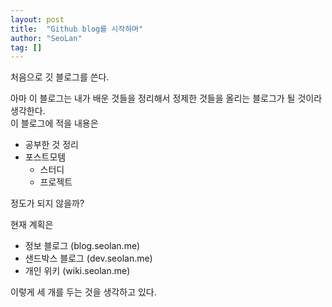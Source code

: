 ```yaml
---
layout: post
title:  "Github blog를 시작하며"
author: "SeoLan"
tag: []
---
```


처음으로 깃 블로그를 쓴다.

아마 이 블로그는 내가 배운 것들을 정리해서 정제한 것들을 올리는 블로그가 될 것이라 생각한다.<br>
이 블로그에 적을 내용은 
- 공부한 것 정리
- 포스트모템
    - 스터디
    - 프로젝트    
    
정도가 되지 않을까?

현재 계획은 

- 정보 블로그 (blog.seolan.me)
- 샌드박스 블로그 (dev.seolan.me)
- 개인 위키 (wiki.seolan.me)

이렇게 세 개를 두는 것을 생각하고 있다.

